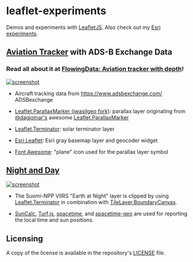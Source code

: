 # leaflet-experiments

Demos and experiments with [LeafletJS](https://leafletjs.com/). Also check out my [Esri experiments](https://github.com/jwasilgeo/esri-experiments).

## [Aviation Tracker](https://jwasilgeo.github.io/leaflet-experiments/aviation/) with ADS-B Exchange Data

### Read all about it at [**FlowingData: Aviation tracker with depth**](https://flowingdata.com/2017/09/15/aviation-tracker-with-depth/)!

[![screenshot](https://raw.githubusercontent.com/jwasilgeo/leaflet-experiments/master/aviation/aviation-tracker-screenshot.png)](https://jwasilgeo.github.io/leaflet-experiments/aviation/)

- Aircraft tracking data from https://www.adsbexchange.com/
 ADSBexchange
- [Leaflet.ParallaxMarker (jwasilgeo fork)](https://github.com/jwasilgeo/Leaflet.ParallaxMarker): parallax layer originating from [@dagjomar's](https://github.com/dagjomar) awesome [Leaflet.ParallaxMarker](https://github.com/dagjomar/Leaflet.ParallaxMarker)

- [Leaflet.Terminator](https://github.com/joergdietrich/Leaflet.Terminator): solar terminator layer

- [Esri Leaflet](https://esri.github.io/esri-leaflet/): Esri gray basemap layer and geocoder widget

- [Font Awesome](https://fontawesome.com/): "plane" icon used for the parallax layer symbol

## [Night and Day](https://jwasilgeo.github.io/leaflet-experiments/night-and-day/)

[![screenshot](https://raw.githubusercontent.com/jwasilgeo/leaflet-experiments/master/night-and-day/night-and-day-screenshot.png)](https://jwasilgeo.github.io/leaflet-experiments/night-and-day/)

- The Suomi-NPP VIIRS "Earth at Night" layer is clipped by using [Leaflet.Terminator](https://github.com/joergdietrich/Leaflet.Terminator) in combination with [TileLayer.BoundaryCanvas](https://github.com/aparshin/leaflet-boundary-canvas).

- [SunCalc](https://github.com/mourner/suncalc), [Turf.js](http://turfjs.org/), [spacetime](https://spencermountain.github.io/spacetime/), and [spacetime-geo](https://spencermountain.github.io/spacetime/) are used for reporting the local time and sun positions.

## Licensing

A copy of the license is available in the repository's [LICENSE](./LICENSE.md) file.
